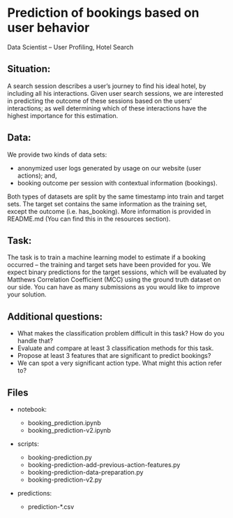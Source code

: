 # Prediction of bookings based on user behavior

Data Scientist – User Profiling, Hotel Search

## Situation:

A search session describes a user’s journey to find his ideal hotel, by including all his interactions. Given user search sessions, we are interested in predicting the outcome of these sessions based on the users’ interactions; as well determining which of these interactions have the highest importance for this estimation.


## Data:

We provide two kinds of data sets:

* anonymized user logs generated by usage on our website (user actions); and,
* booking outcome per session with contextual information (bookings).

Both types of datasets are split by the same timestamp into train and target sets. The target set contains the same information as the training set, except the outcome (i.e. has_booking). More information is provided in README.md (You can find this in the resources section).


## Task:

The task is to train a machine learning model to estimate if a booking occurred – the training and target sets have been provided for you. We expect binary predictions for the target sessions, which will be evaluated by Matthews Correlation Coefficient (MCC) using the ground truth dataset on our side. You can have as many submissions as you would like to improve your solution.


## Additional questions:

* What makes the classification problem difficult in this task? How do you handle that?
* Evaluate and compare at least 3 classification methods for this task.
* Propose at least 3 features that are significant to predict bookings?
* We can spot a very significant action type. What might this action refer to?


## Files

* notebook:
    - booking_prediction.ipynb
    - booking_prediction-v2.ipynb

* scripts:
    - booking-prediction.py
    - booking-prediction-add-previous-action-features.py
    - booking-prediction-data-preparation.py
    - booking-prediction-v2.py

* predictions:
    - prediction-*.csv

